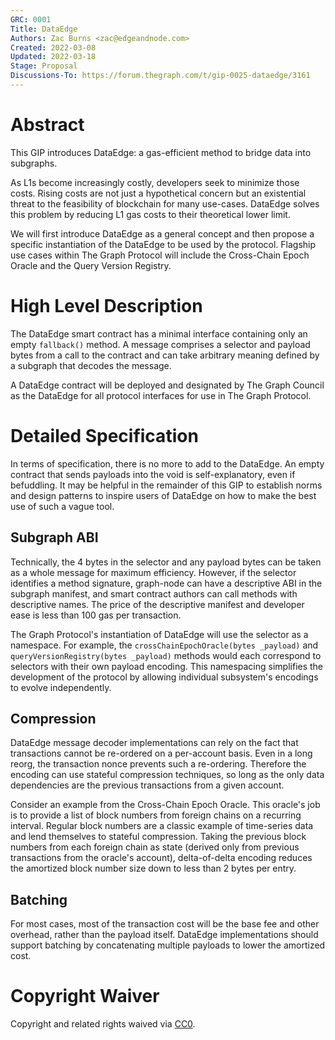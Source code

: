 ```yaml
---
GRC: 0001
Title: DataEdge
Authors: Zac Burns <zac@edgeandnode.com>
Created: 2022-03-08
Updated: 2022-03-18
Stage: Proposal
Discussions-To: https://forum.thegraph.com/t/gip-0025-dataedge/3161
---
```


# Abstract

This GIP introduces DataEdge: a gas-efficient method to bridge data into subgraphs.

As L1s become increasingly costly, developers seek to minimize those costs. Rising costs are not just a hypothetical concern but an existential threat to the feasibility of blockchain for many use-cases. DataEdge solves this problem by reducing L1 gas costs to their theoretical lower limit.

We will first introduce DataEdge as a general concept and then propose a specific instantiation of the DataEdge to be used by the protocol. Flagship use cases within The Graph Protocol will include the Cross-Chain Epoch Oracle and the Query Version Registry.

# High Level Description

The DataEdge smart contract has a minimal interface containing only an empty `fallback()` method. A message comprises a selector and payload bytes from a call to the contract and can take arbitrary meaning defined by a subgraph that decodes the message.

A DataEdge contract will be deployed and designated by The Graph Council as the DataEdge for all protocol interfaces for use in The Graph Protocol.

# Detailed Specification

In terms of specification, there is no more to add to the DataEdge. An empty contract that sends payloads into the void is self-explanatory, even if befuddling. It may be helpful in the remainder of this GIP to establish norms and design patterns to inspire users of DataEdge on how to make the best use of such a vague tool.

## Subgraph ABI

Technically, the 4 bytes in the selector and any payload bytes can be taken as a whole message for maximum efficiency. However, if the selector identifies a method signature, graph-node can have a descriptive ABI in the subgraph manifest, and smart contract authors can call methods with descriptive names. The price of the descriptive manifest and developer ease is less than 100 gas per transaction.

The Graph Protocol's instantiation of DataEdge will use the selector as a namespace. For example, the `crossChainEpochOracle(bytes _payload)` and `queryVersionRegistry(bytes _payload)` methods would each correspond to selectors with their own payload encoding. This namespacing simplifies the development of the protocol by allowing individual subsystem's encodings to evolve independently.

## Compression

DataEdge message decoder implementations can rely on the fact that transactions cannot be re-ordered on a per-account basis. Even in a long reorg, the transaction nonce prevents such a re-ordering. Therefore the encoding can use stateful compression techniques, so long as the only data dependencies are the previous transactions from a given account.

Consider an example from the Cross-Chain Epoch Oracle. This oracle's job is to provide a list of block numbers from foreign chains on a recurring interval. Regular block numbers are a classic example of time-series data and lend themselves to stateful compression. Taking the previous block numbers from each foreign chain as state (derived only from previous transactions from the oracle's account), delta-of-delta encoding reduces the amortized block number size down to less than 2 bytes per entry.

## Batching

For most cases, most of the transaction cost will be the base fee and other overhead, rather than the payload itself. DataEdge implementations should support batching by concatenating multiple payloads to lower the amortized cost.
# Copyright Waiver

Copyright and related rights waived via [CC0](https://creativecommons.org/publicdomain/zero/1.0/).